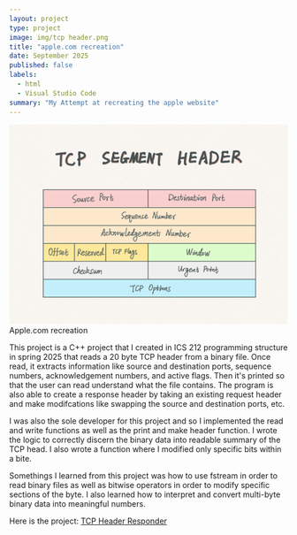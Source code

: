 ```yaml
---
layout: project
type: project
image: img/tcp header.png 
title: "apple.com recreation"
date: September 2025
published: false
labels:
  - html
  - Visual Studio Code
summary: "My Attempt at recreating the apple website"
---
```


<img class="img-fluid" src="/img/tcp header.png">
Apple.com recreation

This project is a C++ project that I created in ICS 212 programming structure in spring 2025 that reads a 20 byte TCP header from a binary file. Once read, it extracts information like source and destination ports, sequence numbers, acknowledgement numbers, and active flags. Then it's printed so that the user can read understand what the file contains. The program is also able to create a response header by taking an existing request header and make modifcations like swapping the source and destination ports, etc.

I was also the sole developer for this project and so I implemented the read and write functions as well as the print and make header function. I wrote the logic to correctly discern the binary data into readable summary of the TCP head. I also wrote a function where I modified only specific bits within a bite. 

Somethings I learned from this project was how to use fstream in order to read binary files as well as bitwise operators in order to modify specific sections of the byte. I also learned how to interpret and convert multi-byte binary data into meaningful numbers.

Here is the project: <a href="https://github.com/KateHamada/TCP-Header-Responder.git">TCP Header Responder</a>
